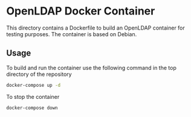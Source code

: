# OpenLDAP Docker Container

This directory contains a Dockerfile to build an OpenLDAP container for testing purposes.
The container is based on Debian.

## Usage

To build and run the container use the following command in the top directory of the repository

```bash
docker-compose up -d
```

To stop the container

```bash
docker-compose down
```

[//]: # ()
[//]: # (The root user inside the container &#40;`uid=0`, `gid=0`&#41; is the administrator, and can authenticate without password by using the SASL EXTERNAL mechanism.)

[//]: # ()
[//]: # (```bash)

[//]: # (docker exec ldapts-openldap-1 ldapsearch -H ldapi:/// -Y EXTERNAL -b dc=inpt,dc=fr   # list users)

[//]: # (docker exec ldapts-openldap-1 ldapsearch -H ldapi:/// -Y EXTERNAL -b cn=config           # list configuration)

[//]: # (```)
